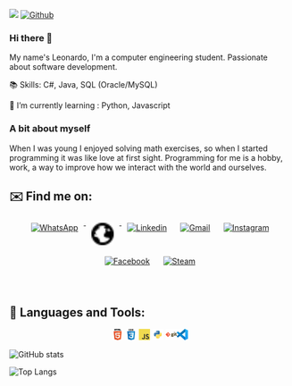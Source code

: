 ![](https://visitor-badge.laobi.icu/badge?page_id=Leo3965.Leo3965)
[![Github](https://img.shields.io/github/followers/Leo3965?label=Follow&style=social)](https://github.com/Leo3965)

### Hi there 👋
My name's Leonardo, I'm a computer engineering student. Passionate about software development.

<!--
**⚡ I’m currently looking for an intern. --> 
📚 Skills: C#, Java, SQL (Oracle/MySQL)

:notebook_with_decorative_cover: I’m currently learning : Python, Javascript

### A bit about myself
When I was young I enjoyed solving math exercises, so when I started programming it was like love at first sight. Programming for me is a hobby, work, a way to improve how we interact with the world and ourselves.


## ✉️ Find me on:

<p align="center">
<a href="https://api.whatsapp.com/send?phone=5511945713640&text=Ol%C3%A1,%20te%20achei%20pelo%20GitHub" target="_blank" rel="noopener noreferrer"> <img src="https://cdn.jsdelivr.net/npm/simple-icons@3.13.0/icons/whatsapp.svg" alt="WhatsApp" height="40" style="vertical-align:top; margin:10px"> </a>
<a href="https://github.com/Leo3965" target="_blank" rel="noopener noreferrer"> <img src="https://raw.githubusercontent.com/iconic/open-iconic/master/svg/globe.svg"    alt="Git" height="40" style="vertical-align:top; margin:10px"> </a>
<a href="https://www.linkedin.com/in/leonardo3965/" target="_blank" rel="noopener noreferrer"> <img src="https://cdn.jsdelivr.net/npm/simple-icons@v3/icons/linkedin.svg"      alt="Linkedin" height="40" style="vertical-align:top; margin:10px"></a>
<a href="mailto:leonardo.eng3965@gmail.com"> <img src="https://cdn.jsdelivr.net/npm/simple-icons@v3/icons/gmail.svg" alt="Gmail" height="40" style="vertical-align:top;     margin:10px"></a>
<a href="https://www.instagram.com/leonardo.freiitas/"> <img src="https://cdn.jsdelivr.net/npm/simple-icons@3.13.0/icons/instagram.svg" alt="Instagram" height="40" style="vertical-align:top; margin:10px"></a>
<a href="https://www.facebook.com/leo3965"> <img src="https://cdn.jsdelivr.net/npm/simple-icons@3.13.0/icons/facebook.svg" alt="Facebook" height="40" style="vertical-align:top; margin:10px"></a>
 <a href="https://steamcommunity.com/id/leonardo3965/"> <img src="https://cdn.jsdelivr.net/npm/simple-icons@3.13.0/icons/steam.svg" alt="Steam" height="40" style="vertical-align:top; margin:10px"></a>
</p>

<br />


## 🧰 Languages and Tools:

<p align="center"><code><a target="_blank" rel="noopener noreferrer" href="https://raw.githubusercontent.com/github/explore/80688e429a7d4ef2fca1e82350fe8e3517d3494d/topics/html/html.png"><img height="20" src="https://raw.githubusercontent.com/github/explore/80688e429a7d4ef2fca1e82350fe8e3517d3494d/topics/html/html.png" style="max-width:100%;"></a></code>
<code><a target="_blank" rel="noopener noreferrer" href="https://raw.githubusercontent.com/github/explore/80688e429a7d4ef2fca1e82350fe8e3517d3494d/topics/css/css.png"><img height="20" src="https://raw.githubusercontent.com/github/explore/80688e429a7d4ef2fca1e82350fe8e3517d3494d/topics/css/css.png" style="max-width:100%;"></a></code>
<code><a target="_blank" rel="noopener noreferrer" href="https://raw.githubusercontent.com/github/explore/80688e429a7d4ef2fca1e82350fe8e3517d3494d/topics/javascript/javascript.png"><img height="20" src="https://raw.githubusercontent.com/github/explore/80688e429a7d4ef2fca1e82350fe8e3517d3494d/topics/javascript/javascript.png" style="max-width:100%;"></a></code>
<code><a target="_blank" rel="noopener noreferrer" href="https://raw.githubusercontent.com/github/explore/80688e429a7d4ef2fca1e82350fe8e3517d3494d/topics/python/python.png"><img height="20" src="https://raw.githubusercontent.com/github/explore/80688e429a7d4ef2fca1e82350fe8e3517d3494d/topics/python/python.png" style="max-width:100%;"></a></code>
<code><a target="_blank" rel="noopener noreferrer" href="https://raw.githubusercontent.com/github/explore/80688e429a7d4ef2fca1e82350fe8e3517d3494d/topics/git/git.png"><img height="20" src="https://raw.githubusercontent.com/github/explore/80688e429a7d4ef2fca1e82350fe8e3517d3494d/topics/git/git.png" style="max-width:100%;"></a></code><code><a target="_blank" rel="noopener noreferrer" href="https://raw.githubusercontent.com/github/explore/80688e429a7d4ef2fca1e82350fe8e3517d3494d/topics/visual-studio-code/visual-studio-code.png"><img height="20" src="https://raw.githubusercontent.com/github/explore/80688e429a7d4ef2fca1e82350fe8e3517d3494d/topics/visual-studio-code/visual-studio-code.png" style="max-width:100%;"></a></code></p>

![GitHub stats](https://github-readme-stats.vercel.app/api?username=Leo3965&show_icons=true&theme=tokyonight)

![Top Langs](https://github-readme-stats.vercel.app/api/top-langs/?username=Leo3965&theme=tokyonight)
